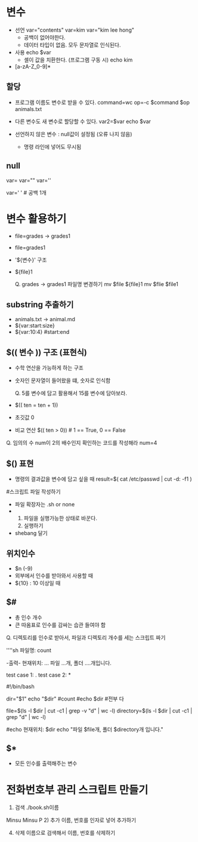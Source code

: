 # 변수
- 선언
  var="contents"
  var=kim
  var="kim lee hong"
  - 공백이 없어야한다.
  - 데이터 타입이 없음. 모두 문자열로 인식된다.
- 사용
  echo $var
  - 셸이 값을 치환한다. (프로그램 구동 시)
  echo kim
- [a-zA-Z_0-9]*

## 할당
- 프로그램 이름도 변수로 받을 수 있다.
  command=wc
  op=-c
  $command $op animals.txt

- 다른 변수도 새 변수로 할당할 수 있다.
  var2=$var
  echo $var

- 선언하지 않은 변수 : null값이 설정됨 (오류 나지 않음)
  - 명령 라인에 넣어도 무시됨

## null 
var=
var=""
var=''

var=' ' # 공백 1개

# 변수 활용하기
- file=grades -> grades1
- file=grades1
- '${변수}' 구조
- ${file}1

  Q. grades -> grades1  파일명 변경하기
  mv $file ${file}1
mv $flie $file1

## substring 추출하기 
- animals.txt -> animal.md
- ${var:start:size}
- ${var:10:4} #start:end

## $(( 변수 )) 구조 (표현식)
- 수학 연산을 가능하게 하는 구조
- 숫자인 문자열이 들어왔을 떄, 숫자로 인식함

  Q. 5를 변수에 담고 활용해서 15를 변수에 담아보라.

- $((  ten = ten + 1))
- 초깃값 0

- 비교 연산
  $((  ten > 0)) # 1 == True, 0 == False

Q. 임의의 수 num이 2의 배수인지 확인하는 코드를 작성해라
num=4

## $() 표현
- 명령의 결과값을 변수에 담고 싶을 때
  result=$( cat /etc/passwd | cut -d: -f1 )

#스크립트 파일 작성하기
- 파일 확장자는 .sh or none
- 1) 파일을 실행가능한 상태로 바꾼다.
  2) 실행하기
- shebang 달기

## 위치인수
- $n (-9)
- 외부에서 인수를 받아와서 사용할 때
- ${10} : 10 이상일 때

## $#
- 총 인수 개수
- 큰 따옴표로 인수를 감싸는 습관 들여야 함

Q. 디렉토리를 인수로 받아서, 파일과 디렉토리 개수를 세는 스크립트 짜기

''''sh
파일명: count

-출력- 
현재위치: ...
파일 ...개, 폴더 ....개입니다.

test case 1: .
test case 2: *

#!/bin/bash

dir="$1"
echo "$dir" #count
#echo $dir #전부 다

file=$(ls -l $dir | cut -c1 | grep -v "d" | wc -l)
directory=$(ls -l $dir | cut -c1 | grep "d" | wc -l)

#echo 현재위치: $dir
echo "파일 $file개, 폴더 $directory개 입니다."

## $*
- 모든 인수를 출력해주는 변수

# 전화번호부 관리 스크립트 만들기
1) 검색
  ./book.sh이름

  Minsu
  Minsu P
2) 추가
   이름, 번호를 인자로 넣어 추가하기

4) 삭제
   이름으로 검색해서 이름, 번호를 삭제하기